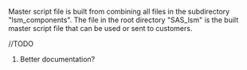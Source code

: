 Master script file is built from combining all files in the subdirectory "lsm_components".
The file in the root directory "SAS_lsm" is the built master script file that can be used or sent to customers.

//TODO

1) Better documentation?